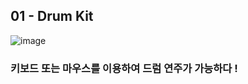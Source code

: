 <h2>01 - Drum Kit</h2>

![image](https://github.com/Yuika12321/2024_get_a_job/assets/131143940/665b58fb-b56a-4879-99ae-dd361fbaf56f)

<h3>키보드 또는 마우스를 이용하여 드럼 연주가 가능하다 !</h3>
